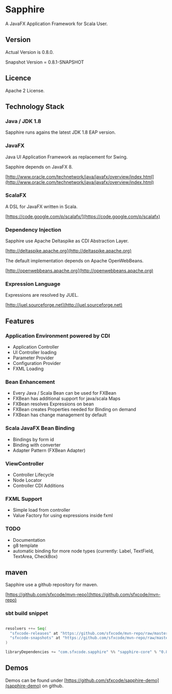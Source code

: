 # Sapphire

A JavaFX Application Framework for Scala User.

## Version

Actual Version is 0.8.0.

Snapshot Version = 0.8.1-SNAPSHOT

## Licence

Apache 2 License.

## Technology Stack

### Java / JDK 1.8

Sapphire runs agains the latest JDK 1.8 EAP version.

### JavaFX

Java UI Application Framework as replacement for Swing.

Sapphire depends on JavaFX 8.

[http://www.oracle.com/technetwork/java/javafx/overview/index.html](http://www.oracle.com/technetwork/java/javafx/overview/index.html)


### ScalaFX

A DSL for JavaFX written in Scala.

[https://code.google.com/p/scalafx/](https://code.google.com/p/scalafx)

### Dependency Injection

Sapphire use Apache Deltaspike as CDI Abstraction Layer.

[http://deltaspike.apache.org](http://deltaspike.apache.org)

The default implementation depends on Apache OpenWebBeans.

[http://openwebbeans.apache.org](http://openwebbeans.apache.org)

### Expression Language

Expressions are resolved by JUEL.

[http://juel.sourceforge.net](http://juel.sourceforge.net)

## Features

### Application Environment powered by CDI

- Application Controller
- UI Controller loading
- Parameter Provider
- Configuration Provider
- FXML Loading

### Bean Enhancement

- Every Java / Scala Bean can be used for FXBean
- FXBean has additional support for java/scala Maps
- FXBean resolves Expressions on bean
- FXBean creates Properties needed for Binding on demand
- FXBean has change management by default

### Scala JavaFX Bean Binding

- Bindings by form id
- Binding with converter
- Adapter Pattern (FXBean Adapter)

### ViewController

- Controller Lifecycle
- Node Locator
- Controller CDI Additions

### FXML Support

- Simple load from controller
- Value Factory for using expressions inside fxml

### TODO

- Documentation
- g8 template
- automatic binding for more node types (currently: Label, TextField, TextArea, CheckBox)


## maven

Sapphire use a github repository for maven.

[https://github.com/sfxcode/mvn-repo](https://github.com/sfxcode/mvn-repo)

### sbt build snippet

```scala

resolvers ++= Seq(
  "sfxcode-releases" at "https://github.com/sfxcode/mvn-repo/raw/master/releases",
  "sfxcode-snapshots" at "https://github.com/sfxcode/mvn-repo/raw/master/snapshots"
)

libraryDependencies += "com.sfxcode.sapphire" %% "sapphire-core" % "0.8.0"
```

## Demos

Demos can be found under [https://github.com/sfxcode/sapphire-demo](sapphire-demo) on github.
